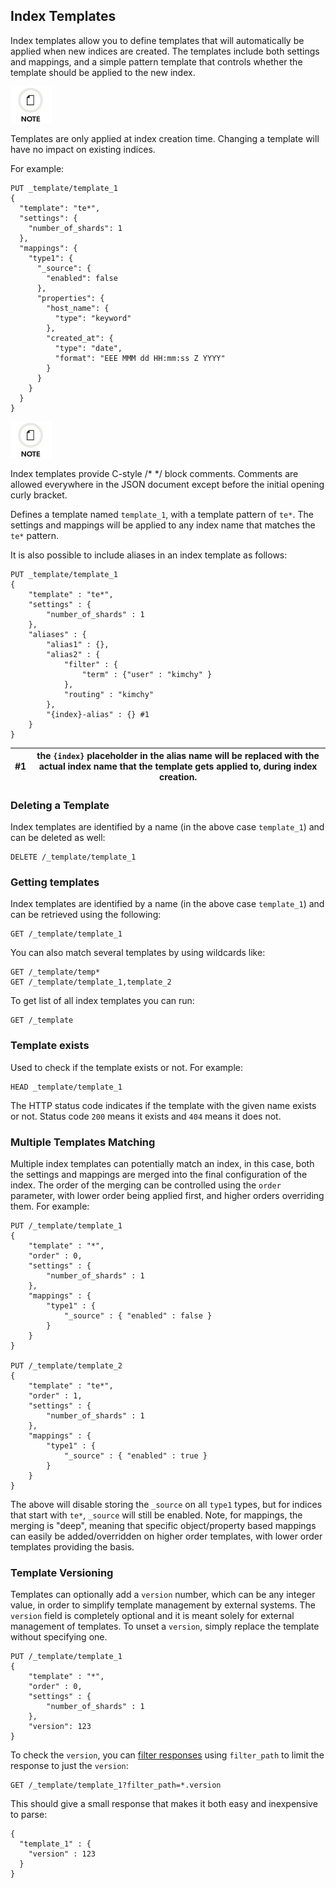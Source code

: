 ## Index Templates

Index templates allow you to define templates that will automatically be applied when new indices are created. The templates include both settings and mappings, and a simple pattern template that controls whether the template should be applied to the new index.

![Note](images/icons/note.png)

Templates are only applied at index creation time. Changing a template will have no impact on existing indices.

For example:
    
    
    PUT _template/template_1
    {
      "template": "te*",
      "settings": {
        "number_of_shards": 1
      },
      "mappings": {
        "type1": {
          "_source": {
            "enabled": false
          },
          "properties": {
            "host_name": {
              "type": "keyword"
            },
            "created_at": {
              "type": "date",
              "format": "EEE MMM dd HH:mm:ss Z YYYY"
            }
          }
        }
      }
    }

![Note](images/icons/note.png)

Index templates provide C-style /* */ block comments. Comments are allowed everywhere in the JSON document except before the initial opening curly bracket.

Defines a template named `template_1`, with a template pattern of `te*`. The settings and mappings will be applied to any index name that matches the `te*` pattern.

It is also possible to include aliases in an index template as follows:
    
    
    PUT _template/template_1
    {
        "template" : "te*",
        "settings" : {
            "number_of_shards" : 1
        },
        "aliases" : {
            "alias1" : {},
            "alias2" : {
                "filter" : {
                    "term" : {"user" : "kimchy" }
                },
                "routing" : "kimchy"
            },
            "{index}-alias" : {} #1
        }
    }

#1| the `{index}` placeholder in the alias name will be replaced with the actual index name that the template gets applied to, during index creation.     
---|---  
  
### Deleting a Template

Index templates are identified by a name (in the above case `template_1`) and can be deleted as well:
    
    
    DELETE /_template/template_1

### Getting templates

Index templates are identified by a name (in the above case `template_1`) and can be retrieved using the following:
    
    
    GET /_template/template_1

You can also match several templates by using wildcards like:
    
    
    GET /_template/temp*
    GET /_template/template_1,template_2

To get list of all index templates you can run:
    
    
    GET /_template

### Template exists

Used to check if the template exists or not. For example:
    
    
    HEAD _template/template_1

The HTTP status code indicates if the template with the given name exists or not. Status code `200` means it exists and `404` means it does not.

### Multiple Templates Matching

Multiple index templates can potentially match an index, in this case, both the settings and mappings are merged into the final configuration of the index. The order of the merging can be controlled using the `order` parameter, with lower order being applied first, and higher orders overriding them. For example:
    
    
    PUT /_template/template_1
    {
        "template" : "*",
        "order" : 0,
        "settings" : {
            "number_of_shards" : 1
        },
        "mappings" : {
            "type1" : {
                "_source" : { "enabled" : false }
            }
        }
    }
    
    PUT /_template/template_2
    {
        "template" : "te*",
        "order" : 1,
        "settings" : {
            "number_of_shards" : 1
        },
        "mappings" : {
            "type1" : {
                "_source" : { "enabled" : true }
            }
        }
    }

The above will disable storing the `_source` on all `type1` types, but for indices that start with `te*`, `_source` will still be enabled. Note, for mappings, the merging is "deep", meaning that specific object/property based mappings can easily be added/overridden on higher order templates, with lower order templates providing the basis.

### Template Versioning

Templates can optionally add a `version` number, which can be any integer value, in order to simplify template management by external systems. The `version` field is completely optional and it is meant solely for external management of templates. To unset a `version`, simply replace the template without specifying one.
    
    
    PUT /_template/template_1
    {
        "template" : "*",
        "order" : 0,
        "settings" : {
            "number_of_shards" : 1
        },
        "version": 123
    }

To check the `version`, you can [filter responses](common-options.html#common-options-response-filtering) using `filter_path` to limit the response to just the `version`:
    
    
    GET /_template/template_1?filter_path=*.version

This should give a small response that makes it both easy and inexpensive to parse:
    
    
    {
      "template_1" : {
        "version" : 123
      }
    }
